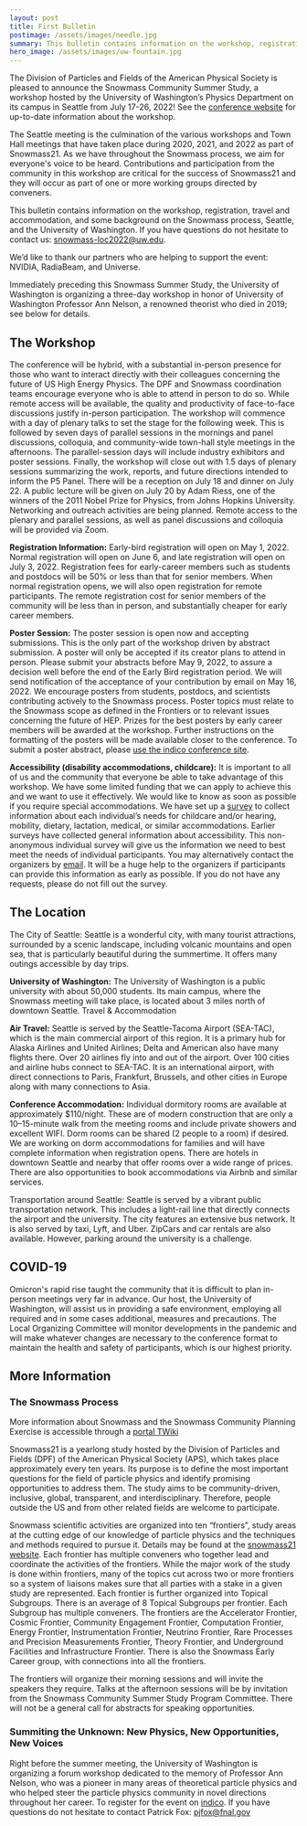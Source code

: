 ```yaml
---
layout: post
title: First Bulletin
postimage: /assets/images/needle.jpg
summary: This bulletin contains information on the workshop, registration, travel and accommodation, and some background on the Snowmass process, Seattle, and the University of Washington.
hero_image: /assets/images/uw-fountain.jpg
---
```

The Division of Particles and Fields of the American Physical Society is pleased to announce the Snowmass Community Summer Study, a workshop hosted by the University of Washington’s Physics Department on its campus in Seattle from July 17-26, 2022! See the [conference website](http://seattlesnowmass2021.net/) for up-to-date information about the workshop.

The Seattle meeting is the culmination of the various workshops and Town Hall meetings that have taken place during 2020, 2021, and 2022 as part of Snowmass21. As we have throughout the Snowmass process, we aim for everyone's voice to be heard. Contributions and participation from the community in this workshop are critical for the success of Snowmass21 and they will occur as part of one or more working groups directed by conveners.

This bulletin contains information on the workshop, registration, travel and accommodation, and some background on the Snowmass process, Seattle, and the University of Washington.  If you have questions do not hesitate to contact us: snowmass-loc2022@uw.edu.

We’d like to thank our partners who are helping to support the event: NVIDIA, RadiaBeam, and Universe.

Immediately preceding this Snowmass Summer Study, the University of Washington is organizing a three-day workshop in honor of University of Washington Professor Ann Nelson, a renowned theorist who died in 2019; see below for details.

## The Workshop

The conference will be hybrid, with a substantial in-person presence for those who want to interact directly with their colleagues concerning the future of US High Energy Physics. The DPF and Snowmass coordination teams encourage everyone who is able to attend in person to do so. While remote access will be available, the quality and productivity of face-to-face discussions justify in-person participation. The workshop will commence with a day of plenary talks to set the stage for the following week. This is followed by seven days of parallel sessions in the mornings and panel discussions, colloquia, and community-wide town-hall style meetings in the afternoons. The parallel-session days will include industry exhibitors and poster sessions. Finally, the workshop will close out with 1.5 days of plenary sessions summarizing the work, reports, and future directions intended to inform the P5 Panel. There will be a reception on July 18 and dinner on July 22. A public lecture will be given on July 20 by Adam Riess, one of the winners of the 2011 Nobel Prize for Physics, from Johns Hopkins University. Networking and outreach activities are being planned. Remote access to the plenary and parallel sessions, as well as panel discussions and colloquia will be provided via Zoom.

**Registration Information:** Early-bird registration will open on May 1, 2022. Normal registration will open on June 6, and late registration will open on July 3, 2022. Registration fees for early-career members such as students and postdocs will be 50% or less than that for senior members. When normal registration opens, we will also open registration for remote participants. The remote registration cost for senior members of the community will be less than in person, and substantially cheaper for early career members.

**Poster Session:** The poster session is open now and accepting submissions. This is the only part of the workshop driven by abstract submission. A poster will only be accepted if its creator plans to attend in person. Please submit your abstracts before May 9, 2022, to assure a decision well before the end of the Early Bird registration period. We will send notification of the acceptance of your contribution by email on May 16, 2022. We encourage posters from students, postdocs, and scientists contributing actively to the Snowmass process. Poster topics must relate to the Snowmass scope as defined in the Frontiers or to relevant issues concerning the future of HEP. Prizes for the best posters by early career members will be awarded at the workshop.  Further instructions on the formatting of the posters will be made available closer to the conference. To submit a poster abstract, please [use the indico conference site](https://indico.fnal.gov/event/22303/abstracts/).

**Accessibility (disability accommodations, childcare):** It is important to all of us and the community that everyone be able to take advantage of this workshop. We have some limited funding that we can apply to achieve this and we want to use it effectively. We would like to know as soon as possible if you require special accommodations. We have set up a [survey](https://forms.gle/erjFnaWbWVpYXJb69) to collect information about each individual’s needs for childcare and/or hearing, mobility, dietary, lactation, medical, or similar accommodations. Earlier surveys have collected general information about accessibility. This non-anonymous individual survey will give us the information we need to best meet the needs of individual participants. You may alternatively contact the organizers by [email](mailto:snowmass-loc2022@uw.edu). It will be a huge help to the organizers if participants can provide this information as early as possible. If you do not have any requests, please do not fill out the survey.

## The Location

The City of Seattle: Seattle is a wonderful city, with many tourist attractions, surrounded by a scenic  landscape, including volcanic mountains and open sea,  that is particularly beautiful during the summertime. It offers many outings accessible by day trips.

**University of Washington:** The University of Washington is a public university with about 50,000 students. Its main campus, where the Snowmass meeting will take place, is located about 3 miles north of downtown Seattle.
Travel & Accommodation

**Air Travel:** Seattle is served by the Seattle-Tacoma Airport (SEA-TAC), which is the main commercial airport of this region. It is a primary hub for Alaska Airlines and United Airlines; Delta and American also have many flights there. Over 20 airlines fly into and out of the airport.  Over 100 cities and airline hubs connect to SEA-TAC. It is an international airport, with direct connections to Paris, Frankfurt, Brussels, and other cities in Europe along with many connections to Asia.

**Conference Accommodation:** Individual dormitory rooms are available at approximately $110/night. These are of modern construction that are only a 10–15-minute walk from the meeting rooms and include private showers and excellent WIFI. Dorm rooms can be shared (2 people to a room) if desired. We are working on dorm accommodations for families and will have complete information when registration opens. There are hotels in downtown Seattle and nearby that offer rooms over a wide range of prices. There are also opportunities to book accommodations via Airbnb and similar services.

Transportation around Seattle: Seattle is served by a vibrant public transportation network. This includes a light-rail line that directly connects the airport and the university. The city features an extensive bus network. It is also served by taxi, Lyft, and Uber. ZipCars and car rentals are also available. However, parking around the university is a challenge.

## COVID-19

Omicron's rapid rise taught the community that it is difficult to plan in-person meetings very far in advance. Our host, the University of Washington, will assist us in providing a safe environment, employing all required and in some cases additional, measures and precautions. The Local Organizing Committee will monitor developments in the pandemic and will make whatever changes are necessary to the conference format to maintain the health and safety of participants, which is our highest priority.

## More Information

### The Snowmass Process

More information about Snowmass and the Snowmass Community Planning Exercise is accessible through a [portal TWiki]( https://snowmass21.org/)

Snowmass21 is a yearlong study hosted by the Division of Particles and Fields (DPF) of the American Physical Society (APS), which takes place approximately every ten years. Its purpose is to define the most important questions for the field of particle physics and identify promising opportunities to address them.  The study aims to be community-driven, inclusive, global, transparent, and interdisciplinary. Therefore, people outside the US and from other related fields are welcome to participate.

Snowmass scientific activities are organized into ten “frontiers”, study areas at the cutting edge of our knowledge of particle physics and the techniques and methods required to pursue it. Details may be found at the [snowmass21 website](https://snowmass21.org/).  Each frontier has multiple conveners who together lead and coordinate the activities of the frontiers. While the major work of the study is done within frontiers, many of the topics cut across two or more frontiers so a system of liaisons makes sure that all parties with a stake in a given study are represented.  Each frontier is further organized into Topical Subgroups. There is an average of 8 Topical Subgroups per frontier. Each Subgroup has multiple conveners. The frontiers are the Accelerator Frontier, Cosmic Frontier, Community Engagement Frontier, Computation Frontier, Energy Frontier, Instrumentation Frontier, Neutrino Frontier, Rare Processes and Precision Measurements Frontier, Theory Frontier, and Underground Facilities and Infrastructure Frontier. There is also the Snowmass Early Career group, with connections into all the frontiers.

The frontiers will organize their morning sessions and will invite the speakers they require. Talks at the afternoon sessions will be by invitation from the Snowmass Community Summer Study Program Committee. There will not be a general call for abstracts for speaking opportunities.

### Summiting the Unknown: New Physics, New Opportunities, New Voices

Right before the summer meeting, the University of Washington is organizing a forum workshop dedicated to the memory of Professor Ann Nelson, who was a pioneer in many areas of theoretical particle physics and who helped steer the particle physics community in novel directions throughout her career. To register for the event on [indico](https://indico.fnal.gov/event/22915/). If you have questions do not hesitate to contact Patrick Fox: pjfox@fnal.gov

